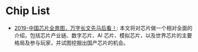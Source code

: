# Chip List

- [2019-中国芯片全景图，万字长文先马后看！](https://mp.weixin.qq.com/s/7-ONDI7HpRRUIc15sr2trQ): 本文将对芯片做一个相对全面的介绍，包括芯片产业链、数字芯片、AI 芯片、模拟芯片，以及世界芯片的主要格局及参与玩家，并试图挖掘出国产芯片的机会。
